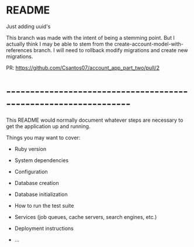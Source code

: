 # README

Just adding uuid's

This branch was made with the intent of being a stemming point. But I actually think I may be able to stem from the create-account-model-with-references branch. I will need to rollback modify migrations and create new migrations.

PR: https://github.com/Csantos07/account_app_part_two/pull/2

# ----------------------------------------------------------------

This README would normally document whatever steps are necessary to get the
application up and running.

Things you may want to cover:

- Ruby version

- System dependencies

- Configuration

- Database creation

- Database initialization

- How to run the test suite

- Services (job queues, cache servers, search engines, etc.)

- Deployment instructions

- ...
